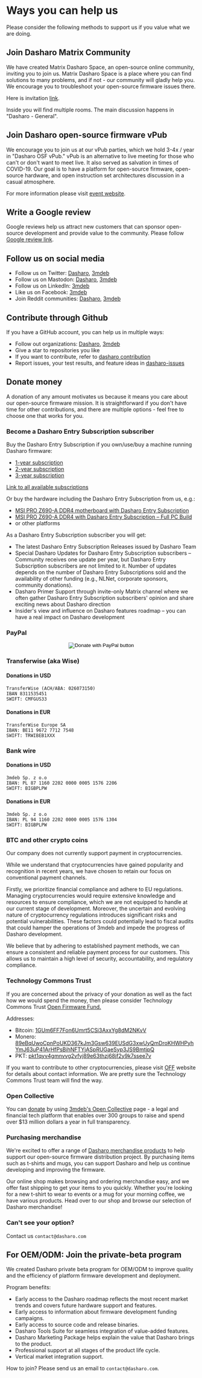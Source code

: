# Ways you can help us

Please consider the following methods to support us if you value what we are
doing.

## Join Dasharo Matrix Community

We have created Matrix Dasharo Space, an open-source online community, inviting
you to join us. Matrix Dasharo Space is a place where you can find solutions to
many problems, and if not - our community will gladly help you. We encourage you
to troubleshoot your open-source firmware issues there.

Here is invitation [link](https://matrix.to/#/#dasharo:matrix.org).

Inside you will find multiple rooms. The main discussion happens in "Dasharo -
General".

## Join Dasharo open-source firmware vPub

We encourage you to join us at our vPub parties, which we hold 3-4x / year in
"Dasharo OSF vPub." vPub is an alternative to live meeting for those who can't
or don't want to meet live. It also served as salvation in times of COVID-19.
Our goal is to have a platform for open-source firmware, open-source hardware,
and open instruction set architectures discussion in a casual atmosphere.

For more information please visit [event website](https://vpub.dasharo.com).

## Write a Google review

Google reviews help us attract new customers that can sponsor open-source
development and provide value to the community. Please follow [Google review
link](https://g.page/r/CSNPB7CokyhpEAg/review).

## Follow us on social media

* Follow us on Twitter: [Dasharo](https://twitter.com/dasharo_com),
  [3mdeb](https://twitter.com/3mdeb_com)
* Follow us on Mastodon: [Dasharo](https://fosstodon.org/@Dasharo),
  [3mdeb](https://fosstodon.org/@3mdeb)
* Follow us on LinkedIn: [3mdeb](https://www.linkedin.com/company/3mdeb)
* Like us on Facebook: [3mdeb](https://www.facebook.com/3mdeb/)
* Join Reddit communities: [Dasharo](https://www.reddit.com/r/Dasharo/),
  [3mdeb](https://www.reddit.com/r/3mdeb/)

## Contribute through Github

If you have a GitHub account, you can help us in multiple ways:

* Follow out organizations: [Dasharo](https://github.com/Dasharo),
  [3mdeb](https://github.com/3mdeb)
* Give a star to repositories you like
* If you want to contribute, refer to [dasharo contribution](newcomers.md#dasharo-contribution)
* Report issues, your test results, and feature ideas in
  [dasharo-issues](https://github.com/Dasharo/dasharo-issues)

<!--
# Buy through affiliate links
# Support our partners
# Donate hardware
-->

## Donate money

A donation of any amount motivates us because it means you care about our
open-source firmware mission. It is straightforward if you don't have time for
other contributions, and there are multiple options - feel free to choose one
that works for you.

### Become a Dasharo Entry Subscription subscriber

Buy the Dasharo Entry Subscription if you own/use/buy a machine running
Dasharo firmware:

* [1-year subscription](https://shop.3mdeb.com/shop/dasharo-entry-subscription/1year-desktop/)
* [2-year subscription](https://shop.3mdeb.com/shop/dasharo-entry-subscription/2year-desktop/)
* [3-year subscription](https://shop.3mdeb.com/shop/dasharo-entry-subscription/3year-desktop/)

[Link to all available subscriptions](https://shop.3mdeb.com/product-category/dasharo-entry-subscription/)

Or buy the hardware including the Dasharo Entry Subscription from us, e.g.:

* [MSI PRO Z690-A DDR4 motherboard with Dasharo Entry Subscription](https://shop.3mdeb.com/shop/open-source-hardware/dasharo-compatible-with-msi-pro-z-690a-ddr4-motherboard/)
* [MSI PRO Z690-A DDR4 with Dasharo Entry Subscription – Full PC Build](https://shop.3mdeb.com/shop/open-source-hardware/dasharo-compatible-with-msi-pro-z-690a-ddr4-full-pc-build/)
* or other platforms

As a Dasharo Entry Subscription subscriber you will get:

* The latest Dasharo Entry Subscription Releases issued by Dasharo Team
* Special Dasharo Updates for Dasharo Entry Subscription subscribers –
  Community receives one update per year, but Dasharo Entry Subscription
  subscribers are not limited to it. Number of updates depends on the number
  of Dasharo Entry Subscriptions sold and the availability of other funding
  (e.g., NLNet, corporate sponsors, community donations).
* Dasharo Primer Support through invite-only Matrix channel where we often
  gather Dasharo Entry Subscription subscribers' opinion and share exciting
  news about Dasharo direction
* Insider's view and influence on Dasharo features roadmap – you can have a
  real impact on Dasharo development

### PayPal

<center>
<form action="https://www.paypal.com/cgi-bin/webscr" method="post" target="_top">
  <input type="hidden" name="cmd" value="_s-xclick" />
  <input type="hidden" name="hosted_button_id" value="ZPNPESGYVGVGQ" />
  <input type="image"
  src="https://www.paypalobjects.com/en_US/PL/i/btn/btn_donateCC_LG.gif"
  border="0" name="submit" title="PayPal - The safer, easier way to pay
  online!" alt="Donate with PayPal button" />
</form>
</center>

### Transferwise (aka Wise)

#### Donations in USD

```text
TransferWise (ACH/ABA: 026073150)
IBAN 8311535451
SWIFT: CMFGUS33
```

#### Donations in EUR

```text
TransferWise Europe SA
IBAN: BE11 9672 7712 7548
SWIFT: TRWIBEB1XXX
```

### Bank wire

#### Donations in USD

```text
3mdeb Sp. z o.o
IBAN: PL 87 1160 2202 0000 0005 1576 2206
SWIFT: BIGBPLPW
```

#### Donations in EUR

```text
3mdeb Sp. z o.o
IBAN: PL 94 1160 2202 0000 0005 1576 1304
SWIFT: BIGBPLPW
```

### BTC and other crypto coins

Our company does not currently support payment in cryptocurrencies.

While we understand that cryptocurrencies have gained popularity and recognition
in recent years, we have chosen to retain our focus on conventional payment
channels.

Firstly, we prioritize financial compliance and adhere to EU regulations.
Managing cryptocurrencies would require extensive knowledge and resources to
ensure compliance, which we are not equipped to handle at our current stage of
development. Moreover, the uncertain and evolving nature of cryptocurrency
regulations introduces significant risks and potential vulnerabilities. These
factors could potentially lead to fiscal audits that could hamper the operations
of 3mdeb and impede the progress of Dasharo development.

We believe that by adhering to established payment methods, we can ensure a
consistent and reliable payment process for our customers. This allows us to
maintain a high level of security, accountability, and regulatory compliance.

### Technology Commons Trust

If you are concerned about the privacy of your donation as well as the fact how
we would spend the money, then please consider Technology Commons Trust [Open
Firmware Fund.](https://technologycommons.org/OFF/)

Addresses:

* Bitcoin: [1GUm6FF7Fon6Umrt5CSi3AxxYg8dM2NKvV](bitcoincash:1GUm6FF7Fon6Umrt5CSi3AxxYg8dM2NKvV)
* Monero: [89eBqUwoCpnPoUKD367kJm3Gsw639EUSdG3xwUyQmDroKHWHPyhYmJ63uP41ArHfPsBihNFTYjASpRUGaeSyp3JS9BmtjpQ](monerocash:89eBqUwoCpnPoUKD367kJm3Gsw639EUSdG3xwUyQmDroKHWHPyhYmJ63uP41ArHfPsBihNFTYjASpRUGaeSyp3JS9BmtjpQ)
* PKT: [pkt1qyv4gmnvvg2vfyj89e63thzj68jf2y9k7ssee7v](ptkcash:pkt1qyv4gmnvvg2vfyj89e63thzj68jf2y9k7ssee7v)

If you want to contribute to other cryptocurrencies, please visit
[OFF](https://technologycommons.org/OFF/) website for details about contact
information. We are pretty sure the Technology Commons Trust team will find the
way.

### Open Collective

You can [donate](https://opencollective.com/3mdeb_com/donate/profile) by using
[3mdeb's Open Collective](https://opencollective.com/3mdeb_com) page - a legal
and financial tech platform that enables over 300 groups to raise and spend over
$13 million dollars a year in full transparency.

### Purchasing merchandise

We're excited to offer a range of [Dasharo merchandise
products](https://shop.3mdeb.com/product-category/merchandise/) to help support
our open-source firmware distribution project. By purchasing items such as
t-shirts and mugs, you can support Dasharo and help us continue developing and
improving the firmware.

Our online shop makes browsing and ordering merchandise easy, and we offer fast
shipping to get your items to you quickly. Whether you're looking for a new
t-shirt to wear to events or a mug for your morning coffee, we have various
products. Head over to our shop and browse our selection of Dasharo merchandise!

### Can't see your option?

Contact us `contact@dasharo.com`

## For OEM/ODM: Join the private-beta program

We created Dasharo private beta program for OEM/ODM to improve quality and the
efficiency of platform firmware development and deployment.

Program benefits:

* Early access to the Dasharo roadmap reflects the most recent market trends and
  covers future hardware support and features.
* Early access to information about firmware development funding campaigns.
* Early access to source code and release binaries.
* Dasharo Tools Suite for seamless integration of value-added features.
* Dasharo Marketing Package helps explain the value that Dasharo brings to the
  product.
* Professional support at all stages of the product life cycle.
* Vertical market integration support.

How to join? Please send us an email to `contact@dasharo.com`.
